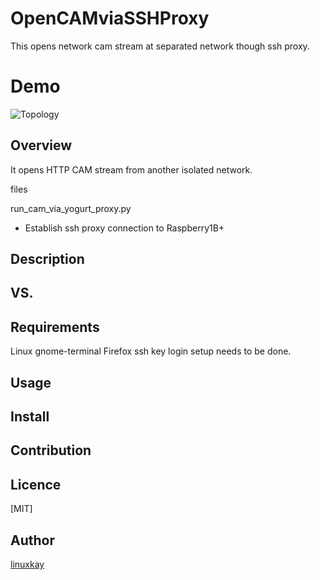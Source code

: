 # OpenCAMviaSSHProxy
This opens network cam stream at separated network though ssh proxy.

# Demo
![Topology](https://raw.githubusercontent.com/wiki/linuxkay/OpenCAMviaSSHProxy/images/networkAplusB.gif)

## Overview

It opens HTTP CAM stream from another isolated network.

files

run_cam_via_yogurt_proxy.py
- Establish ssh proxy connection to Raspberry1B+ 


## Description

## VS. 


## Requirements
Linux
gnome-terminal
Firefox
ssh key login setup needs to be done.

## Usage

## Install

## Contribution

## Licence
[MIT]

## Author

[linuxkay](https://github.com/linuxkay)
